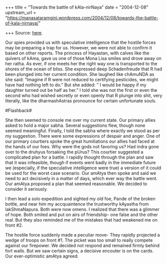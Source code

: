 +++
title = "Towards the battle of kAla-nirNaya"
date = "2004-12-08"
upstream_url = "https://manasataramgini.wordpress.com/2004/12/08/towards-the-battle-of-kala-nirnaya/"

+++
Source: [here](https://manasataramgini.wordpress.com/2004/12/08/towards-the-battle-of-kala-nirnaya/).

Our spies provided us with speculative intelligence that the hostile
forces may be preparing a trap for us. However, we were not able to
confirm it based on other reports. The princess of Hayastan, with calves
like the quivers of kAma, gave us one of those Mona Lisa smiles and
drove away on her ratha. As ever, if one meets her the right way one is
transported to the shores of the ocean of bliss. She expressed deep
Schadenfreude that R had been plunged into her current condition. She
laughed like chAmuNDA as she said: “Imagine if R were not reduced to
certifying pesticides, we might have had nothing left to do.” But she
added: ” I would be happy if my daughter turned out be half as her.” I
told she was not the first or even the second who had wished secretly or
even openly that R plunge into shit, very literally, like the
dharmashAstras pronounce for certain unfortunate souls.

#Flashback#

She then seemed to console me over my current state. Our primary allies
asked to hold a major sabha. Several suggestions flew, though none
seemed meaningful. Finally, I told the sabha where exactly we stood as
per my suggestion. There were some expressions of despair and anger. One
of our primary courtiers spoke the great humiliations our allies had
faced at the hands of our foes. Why were the gods not favoring us? Had
indra gone over to the druhyus forsaking the pUrus? This courtier
suggested a complicated plan for a battle. I rapidly thought through the
plan and saw that it was infeasible, though if events went badly in the
immediate future we (especially, if the speculative intelligence were
true) a version of it could be used for the worst case scenario. Our
amAtya then spoke and said we need to act decisively in a matter of
days, which ever way the battle went. Our amAtya proposed a plan that
seemed reasonable. We decided to consider it seriously.

I then lead a solo expedition and sighted my old foe, Pande of the
broken bottle, and near him my accquaintence the trustworthy kAyastha
from lakShmaNapura. Both were now omens. I realized that there was a
glimmer of hope. Both smiled and put on airs of friendship- one false
and the other real. But they also reminded me of the mistakes that had
weakened me on front #2.

The hostile force suddenly made a peculiar move- They rapidly projected
a wedge of troops on front #1. The picket was too small to really
compete against our firepower. We decided not respond and remained
firmly behind fort walls. But we saw certain signs, a decisive encouter
is on the cards. Our ever-optimistic amAtya agreed.  

